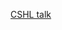 [CSHL talk](http://slideviewer.herokuapp.com/github/YeoLab/flotilla/blob/dev/talks/CSHL_biological_data_science_2014/0_Introduction.ipynb?create=1#/)
